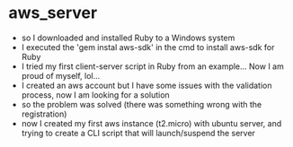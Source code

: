 # aws_server
- so I downloaded and installed Ruby to a Windows system
- I executed the 'gem instal aws-sdk' in the cmd to install aws-sdk for Ruby
- I tried my first client-server script in Ruby from an example... Now I am proud of myself, lol...
- I created an aws account but I have some issues with the validation process, now I am looking for a solution
- so the problem was solved (there was something wrong with the registration)
- now I created my first aws instance (t2.micro) with ubuntu server, and trying to create a CLI script that will launch/suspend the server
